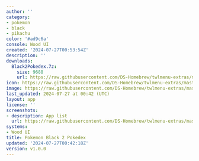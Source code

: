 ```yaml
---
author: ''
category:
- pokemon
- black
- pikachu
color: '#ad9c6a'
console: Wood UI
created: '2024-07-27T00:53:54Z'
description: ''
downloads:
  Black2Pokedex.7z:
    size: 9688
    url: https://raw.githubusercontent.com/DS-Homebrew/twlmenu-extras/master/_nds/TWiLightMenu/akmenu/themes/Black2Pokedex.7z
icon: https://raw.githubusercontent.com/DS-Homebrew/twlmenu-extras/master/_nds/TWiLightMenu/akmenu/themes/meta/Black2Pokedex/icon.png
image: https://raw.githubusercontent.com/DS-Homebrew/twlmenu-extras/master/_nds/TWiLightMenu/akmenu/themes/meta/Black2Pokedex/icon.png
last_updated: 2024-07-27 at 00:42 (UTC)
layout: app
license: ''
screenshots:
- description: App list
  url: https://raw.githubusercontent.com/DS-Homebrew/twlmenu-extras/master/_nds/TWiLightMenu/akmenu/themes/meta/Black2Pokedex/screenshots/app-list.png
systems:
- Wood UI
title: Pokemon Black 2 Pokedex
updated: '2024-07-27T00:42:18Z'
version: v1.0.0
---
```

